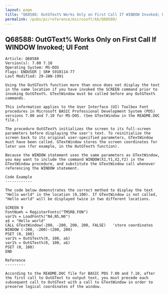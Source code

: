 ```yaml
---
layout: page
title: "Q68588: OutGText% Works Only on First Call If WINDOW Invoked; UI Font"
permalink: /pubs/pc/reference/microsoft/kb/Q68588/
---
```


## Q68588: OutGText% Works Only on First Call If WINDOW Invoked; UI Font

	Article: Q68588
	Version(s): 7.00 7.10
	Operating System: MS-DOS
	Flags: ENDUSER | SR# S910114-77
	Last Modified: 29-JAN-1991
	
	Using the OutGText% function more than once does not display the text
	in the same location if you have invoked the SCREEN command prior to
	invoking OutGText%. GTextWindow must be called before any OutGText%
	commands.
	
	This information applies to the User Interface (UI) Toolbox Font
	procedures in Microsoft BASIC Professional Development System (PDS)
	versions 7.00 and 7.10 for MS-DOS. (See GTextWindow in the README.DOC
	file.)
	
	The procedure OutGText% initializes the screen to its full-screen
	parameters before displaying the user's text. To reinitialize the
	screen back to its original user-specified parameters, GTextWindow
	must have been called. GTextWindow stores the screen coordinates for
	later use (for example, in the OutGText% function).
	
	Because the WINDOW statement uses the same parameters as GTextWindow,
	you may want to include the command WINDOW(X1,Y1,X2,Y2) in the
	GTextWindow procedure, and substitute the GTextWindow call whenever
	referencing the WINDOW statement.
	
	Code Example
	------------
	
	The code below demonstrates the correct method to display the text
	"Hello world" in the location (0,100). If GTextWindow is not called,
	"Hello world" will be displayed twice in two different locations.
	
	SCREEN 9
	FontNum% = RegisterFonts("TMSRB.FON")
	var1% = LoadFont%("N4,N5,N6")
	a$ = "Hello world"
	CALL GTextWindow(-200, -200, 200, 200, FALSE)   'store coordinates
	WINDOW (-200, -200)-(200, 200)
	PSET (0, 100)
	var1% = OutGText%(0, 100, a$)
	var1% = OutGText%(0, 100, a$)
	PSET (0, 100)
	END
	
	Reference
	---------
	
	According to the README.DOC file for BASIC PDS 7.00 and 7.10, after
	the first call to OutGText to output text, you must precede each
	subsequent call to OutGText with a call to GTextWindow in order to
	preserve logical coordinates of the window.
